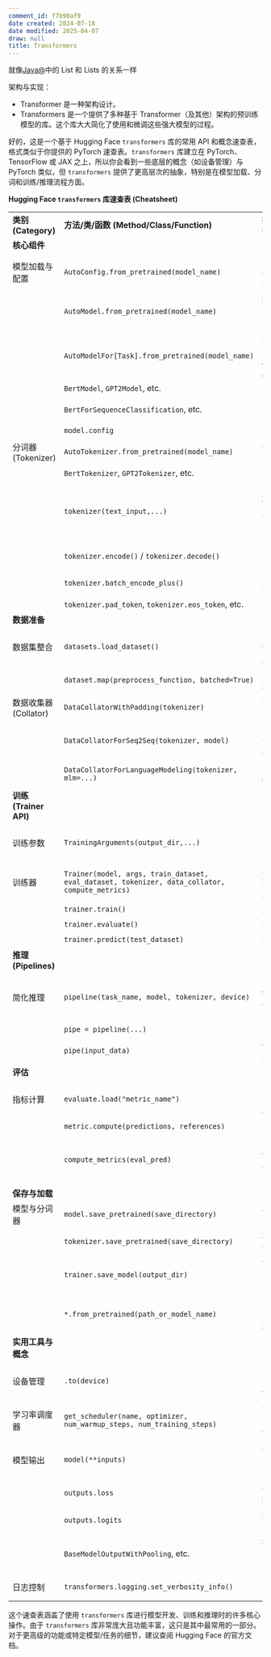 ```yaml
---
comment_id: f7b90af9
date created: 2024-07-18
date modified: 2025-04-07
draw: null
title: Transformers
---
```

就像[Java@](Java@.md)中的 List 和 Lists 的关系一样

架构与实现：

   - Transformer 是一种架构设计。
   - Transformers  是一个提供了多种基于 Transformer（及其他）架构的预训练模型的库。这个库大大简化了使用和微调这些强大模型的过程。


<!-- more -->

好的，这是一个基于 Hugging Face `transformers` 库的常用 API 和概念速查表，格式类似于你提供的 PyTorch 速查表。`transformers` 库建立在 PyTorch、TensorFlow 或 JAX 之上，所以你会看到一些底层的概念（如设备管理）与 PyTorch 类似，但 `transformers` 提供了更高层次的抽象，特别是在模型加载、分词和训练/推理流程方面。

**Hugging Face `transformers` 库速查表 (Cheatsheet)**

|   |   |   |
|---|---|---|
|**类别 (Category)**|**方法/类/函数 (Method/Class/Function)**|**描述 (Description in Transformers Context)**|
|**核心组件**|||
|模型加载与配置|`AutoConfig.from_pretrained(model_name)`|从 Hugging Face Hub 或本地路径加载模型的配置信息 (如层数、隐藏单元大小等)。|
||`AutoModel.from_pretrained(model_name)`|根据检查点名称自动推断并加载预训练的基础 Transformer 模型 (不带特定任务头)。|
||`AutoModelFor[Task].from_pretrained(model_name)`|加载预训练模型，并附加适用于特定任务的头部 (例如 `AutoModelForSequenceClassification`, `AutoModelForCausalLM`)。|
||`BertModel`, `GPT2Model`, etc.|直接加载特定架构的基础模型类。|
||`BertForSequenceClassification`, etc.|直接加载特定架构且带有任务头的模型类。|
||`model.config`|访问已加载模型的配置对象。|
|分词器 (Tokenizer)|`AutoTokenizer.from_pretrained(model_name)`|根据检查点名称自动推断并加载对应的分词器，处理文本到模型输入的转换。|
||`BertTokenizer`, `GPT2Tokenizer`, etc.|直接加载特定模型对应的分词器类。|
||`tokenizer(text_input,...)`|对单个文本或文本列表进行分词、编码、添加特殊标记，并可选地进行填充和截断。常用参数：`padding`, `truncation`, `max_length`, `return_tensors`。|
||`tokenizer.encode()` / `tokenizer.decode()`|单独进行编码（文本 -> ID）或解码（ID -> 文本）操作。|
||`tokenizer.batch_encode_plus()`|`tokenizer()` 的更底层版本，提供更多控制。|
||`tokenizer.pad_token`, `tokenizer.eos_token`, etc.|访问分词器使用的特殊标记。|
|**数据准备**|||
|数据集整合|`datasets.load_dataset()`|(来自 `datasets` 库) 从 Hub 或本地加载数据集，常与 `transformers` 配合使用。|
||`dataset.map(preprocess_function, batched=True)`|(来自 `datasets` 库) 对数据集中的每个样本应用分词等预处理函数。|
|数据收集器 (Collator)|`DataCollatorWithPadding(tokenizer)`|在批处理 (batching) 时动态地将序列填充到批内最大长度。|
||`DataCollatorForSeq2Seq(tokenizer, model)`|专门为序列到序列任务 (如翻译、摘要) 设计的数据收集器，处理编码器和解码器的输入。|
||`DataCollatorForLanguageModeling(tokenizer, mlm=...)`|为语言模型任务 (如 MLM, CLM) 准备数据，例如进行掩码操作。|
|**训练 (Trainer API)**|||
|训练参数|`TrainingArguments(output_dir,...)`|定义训练过程的所有超参数和设置 (如学习率、批大小、轮数、保存策略、评估策略、日志记录等)。|
|训练器|`Trainer(model, args, train_dataset, eval_dataset, tokenizer, data_collator, compute_metrics)`|封装了训练和评估循环的高级 API。管理模型移动到设备、优化器、学习率调度器、梯度累积、混合精度等。|
||`trainer.train()`|启动训练过程。|
||`trainer.evaluate()`|在评估数据集上运行评估。|
||`trainer.predict(test_dataset)`|在测试数据集上进行预测。|
|**推理 (Pipelines)**|||
|简化推理|`pipeline(task_name, model, tokenizer, device)`|创建一个易于使用的流水线对象，用于特定的 NLP 任务 (如 'sentiment-analysis', 'text-generation', 'ner', 'fill-mask', 'translation_xx_to_yy')。|
||`pipe = pipeline(...)`|创建流水线实例。|
||`pipe(input_data)`|使用创建的流水线对输入数据进行推理。|
|**评估**|||
|指标计算|`evaluate.load("metric_name")`|(来自 `evaluate` 库) 加载评估指标 (如 'accuracy', 'f1', 'rouge', 'bleu')。`datasets.load_metric` 是旧版 API。|
||`metric.compute(predictions, references)`|计算给定预测和参考标签的指标分数。|
||`compute_metrics(eval_pred)`|一个传递给 `Trainer` 的函数，用于在评估过程中解码预测并计算指标。`eval_pred` 是包含 `predictions` 和 `label_ids` 的元组。|
|**保存与加载**|||
|模型与分词器|`model.save_pretrained(save_directory)`|将模型权重和配置文件保存到指定目录。|
||`tokenizer.save_pretrained(save_directory)`|将分词器相关文件 (词汇表、配置) 保存到指定目录。|
||`trainer.save_model(output_dir)`|`Trainer` 提供的方法，用于保存模型、分词器（如果提供给 Trainer）和训练状态。|
||`*.from_pretrained(path_or_model_name)`|(适用于 `Auto*` 类, 具体模型类, 分词器类) 从本地目录或 Hub 加载之前保存的模型或分词器。|
|**实用工具与概念**|||
|设备管理|`.to(device)`|(继承自 PyTorch/TF) 将模型或张量移动到指定设备（CPU 或 GPU）。`Trainer` 会自动处理。|
|学习率调度器|`get_scheduler(name, optimizer, num_warmup_steps, num_training_steps)`|创建学习率调度器，例如线性预热衰减 (`get_linear_schedule_with_warmup`)。`Trainer` 通常会自动处理。|
|模型输出|`model(**inputs)`|模型前向传播调用。输入通常是 `input_ids`, `attention_mask` 等分词器输出。|
||`outputs.loss`|模型输出对象中通常包含的损失值 (如果提供了 `labels`)。|
||`outputs.logits`|模型输出对象中通常包含的未经 Softmax/Sigmoid 的原始预测分数。|
||`BaseModelOutputWithPooling`, etc.|模型输出通常是特定的数据类对象，包含 `loss`, `logits`, `hidden_states`, `attentions` 等属性。|
|日志控制|`transformers.logging.set_verbosity_info()`|设置 `transformers` 库的日志详细程度 (如 `DEBUG`, `INFO`, `WARNING`, `ERROR`)。|

这个速查表涵盖了使用 `transformers` 库进行模型开发、训练和推理时的许多核心操作。由于 `transformers` 库非常庞大且功能丰富，这只是其中最常用的一部分。对于更高级的功能或特定模型/任务的细节，建议查阅 Hugging Face 的官方文档。
